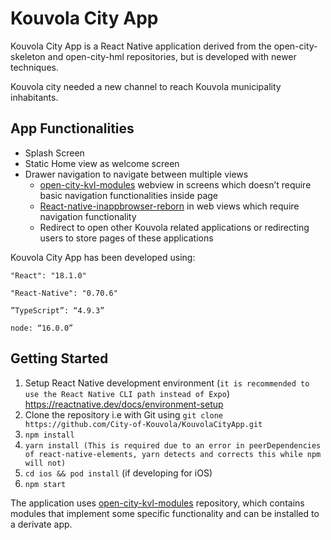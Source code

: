 # Kouvola City App

Kouvola City App is a React Native application derived from the open-city-skeleton and open-city-hml repositories, but is developed with newer techniques.

Kouvola city needed a new channel to reach Kouvola municipality inhabitants. 

## App Functionalities

* Splash Screen
* Static Home view as welcome screen
* Drawer navigation to navigate between multiple views
    * [open-city-kvl-modules](https://github.com/City-of-Kouvola/open-city-kvl-modules) webview in screens which doesn’t require basic navigation functionalities inside page
    * [React-native-inappbrowser-reborn](https://github.com/proyecto26/react-native-inappbrowser) in web views which require navigation functionality
    * Redirect to open other Kouvola related applications or redirecting users to store pages of these applications


Kouvola City App has been developed using:

`"React": "18.1.0"`

`"React-Native": "0.70.6"`

`”TypeScript”: “4.9.3”`

`node: “16.0.0”`

## Getting Started

1. Setup React Native development environment (`it is recommended to use the React Native CLI path instead of Expo`) https://reactnative.dev/docs/environment-setup
2. Clone the repository i.e with Git using `git clone https://github.com/City-of-Kouvola/KouvolaCityApp.git`
3. `npm install`
4. `yarn install (This is required due to an error in peerDependencies of react-native-elements, yarn detects and corrects this while npm will not)`
5. `cd ios && pod install` (if developing for iOS)
6. `npm start`

The application uses [open-city-kvl-modules](https://github.com/City-of-Kouvola/open-city-kvl-modules) repository, which contains modules that implement some specific functionality and can be installed to a derivate app.
